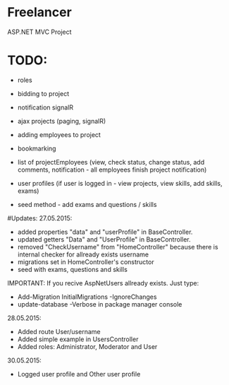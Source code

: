 # Freelancer
ASP.NET MVC Project

# TODO: 
- roles
- bidding to project
- notification signalR 

- ajax projects (paging, signalR)
- adding employees to project
- bookmarking 
- list of projectEmployees (view, check status, change status, add comments, notification - all employees finish project notification)
- user profiles (if user is logged in - view projects, view skills, add skills, exams)
- seed method - add exams and questions / skills

#Updates:
27.05.2015:
-	added properties "data" and "userProfile" in BaseController.
-	updated getters "Data" and "UserProfile" in BaseController.
-	removed "CheckUsername" from "HomeController" because there is internal checker for allready exists username
-	migrations set in HomeController's constructor
-	seed with exams, questions and skills

IMPORTANT:
If you recive AspNetUsers allready exists. Just type:
-	Add-Migration InitialMigrations -IgnoreChanges
-	update-database -Verbose
in package manager console

28.05.2015:
-	Added route User/username
-	Added simple example in UsersController
-	Added roles: Administrator, Moderator and User

30.05.2015:
- Logged user profile and Other user profile
